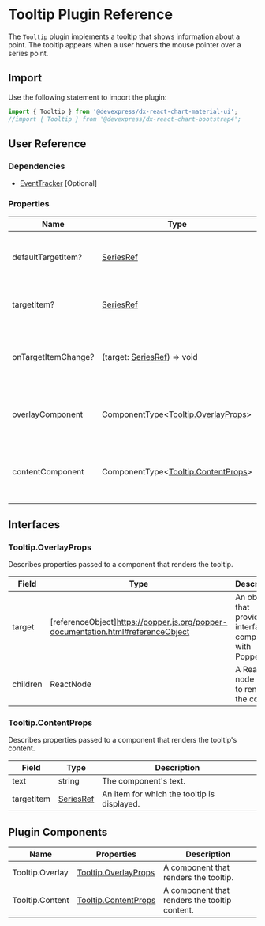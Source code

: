 # Tooltip Plugin Reference

The `Tooltip` plugin implements a tooltip that shows information about a point. The tooltip appears when a user hovers the mouse pointer over a series point.

## Import

Use the following statement to import the plugin:

```js
import { Tooltip } from '@devexpress/dx-react-chart-material-ui';
//import { Tooltip } from '@devexpress/dx-react-chart-bootstrap4';
```

## User Reference

### Dependencies

- [EventTracker](event-tracker.md) [Optional]

### Properties

Name | Type | Default | Description
-----|------|---------|------------
defaultTargetItem? | [SeriesRef](./event-tracker.md#seriesref) | | An item for which the tooltip is displayed initially.
targetItem? | [SeriesRef](./event-tracker.md#seriesref) | | An item for which the tooltip is displayed.
onTargetItemChange? | (target: [SeriesRef](./event-tracker.md#seriesref)) => void | | A function that is executed when the target item changes.
overlayComponent | ComponentType&lt;[Tooltip.OverlayProps](#tooltipoverlayprops)&gt; | | A component that renders the tooltip.
contentComponent | ComponentType&lt;[Tooltip.ContentProps](#tooltipcontentprops)&gt; | | A component that renders the tooltip content.

## Interfaces

### Tooltip.OverlayProps

Describes properties passed to a component that renders the tooltip.

Field | Type | Description
------|------|------------
target | [referenceObject]https://popper.js.org/popper-documentation.html#referenceObject | An object that provides an interface compatible with Popper.js.
children | ReactNode | A React node used to render the content.

### Tooltip.ContentProps

Describes properties passed to a component that renders the tooltip's content.

Field | Type | Description
------|------|------------
text | string | The component's text.
targetItem | [SeriesRef](./event-tracker.md#seriesref) | An item for which the tooltip is displayed.

## Plugin Components

Name | Properties | Description
-----|------------|------------
Tooltip.Overlay | [Tooltip.OverlayProps](#tooltipoverlayprops) | A component that renders the tooltip.
Tooltip.Content | [Tooltip.ContentProps](#tooltipcontentprops) | A component that renders the tooltip content.
